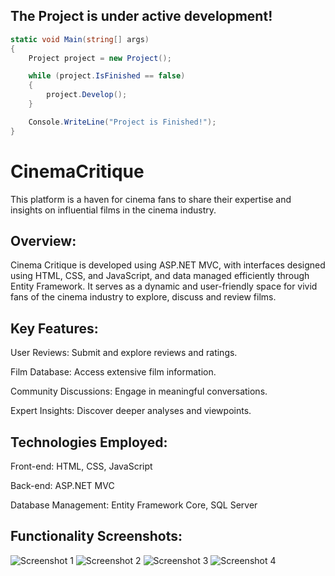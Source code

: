 ## The Project is under active development!

```c#
static void Main(string[] args)
{
    Project project = new Project();

    while (project.IsFinished == false)
    {
        project.Develop();
    }

    Console.WriteLine("Project is Finished!");
}
```

# CinemaCritique

This platform is a haven for cinema fans to share their expertise and insights on influential films in the cinema industry.


## Overview:

Cinema Critique is developed using ASP.NET MVC, with interfaces designed using HTML, CSS, and JavaScript, and data managed efficiently through Entity Framework. It serves as a dynamic and user-friendly space for vivid fans of the cinema industry to explore, discuss and review films.

## Key Features:

User Reviews: Submit and explore reviews and ratings.

Film Database: Access extensive film information.

Community Discussions: Engage in meaningful conversations.

Expert Insights: Discover deeper analyses and viewpoints.

## Technologies Employed:

Front-end: HTML, CSS, JavaScript

Back-end: ASP.NET MVC

Database Management: Entity Framework Core, SQL Server

## Functionality Screenshots:

![Screenshot 1](https://github.com/hyus314/CinemaCritique/assets/114900079/8e002821-d971-4c5b-a20e-4b36cae32079)
![Screenshot 2](https://github.com/hyus314/CinemaCritique/assets/114900079/7eeb9c64-dd30-4607-a6e4-97d6590422da)
![Screenshot 3](https://github.com/hyus314/CinemaCritique/assets/114900079/0ca5282f-aab4-412a-bdab-6911ea1fff68)
![Screenshot 4](https://github.com/hyus314/CinemaCritique/assets/114900079/2d037490-c37d-48a3-bc79-7be1e5a42b9f)
